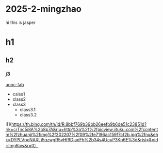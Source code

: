 # 2025-2-mingzhao

hi
 this is jasper

 # h1
 ## h2
 ### j3



 [unnc-fab](www.nbfablab.com)
 * calss1
 * class2
 * class3
   * class3.1
   * class3.2

![](https://th.bing.com/th/id/R.8bbf769b39bb26eefb9b6de51c23851d?rik=crTnc5i8A%2b8p7A&riu=http%3a%2f%2fpicview.iituku.com%2fcontentm%2fzhuanji%2fimg%2f202207%2f09%2fe7196ac159f7cf2b.jpg%2fnu&ehk=DYPLVpoNAXLj5qzwgR5vHf9DladFh%2b34s4UcuP3Kn6E%3d&risl=&pid=ImgRaw&r=0）
